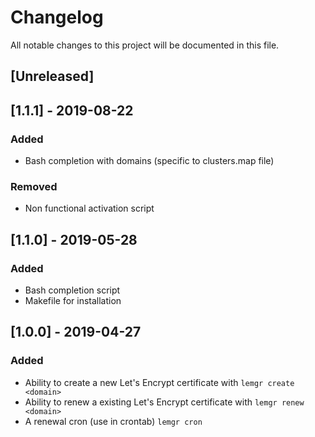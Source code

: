 # Changelog
All notable changes to this project will be documented in this file.

## [Unreleased]

## [1.1.1] - 2019-08-22
### Added
- Bash completion with domains (specific to clusters.map file)

### Removed
- Non functional activation script

## [1.1.0] - 2019-05-28
### Added
- Bash completion script
- Makefile for installation

## [1.0.0] - 2019-04-27
### Added
- Ability to create a new Let's Encrypt certificate with `lemgr create <domain>`
- Ability to renew a existing Let's Encrypt certificate with `lemgr renew <domain>`
- A renewal cron (use in crontab) `lemgr cron`
